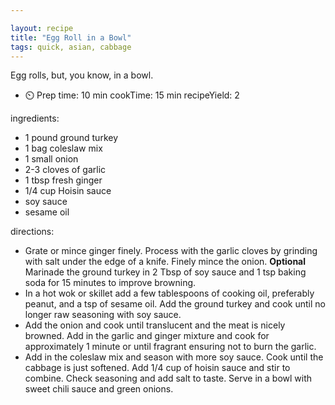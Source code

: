 ```yaml
---

layout: recipe
title: "Egg Roll in a Bowl"
tags: quick, asian, cabbage
---
```


Egg rolls, but, you know, in a bowl.

- ⏲️  Prep time: 10 min
cookTime: 15 min
recipeYield: 2

ingredients:
- 1 pound ground turkey
- 1 bag coleslaw mix
- 1 small onion
- 2-3 cloves of garlic
- 1 tbsp fresh ginger
- 1/4 cup Hoisin sauce
- soy sauce
- sesame oil

directions:
- Grate or mince ginger finely. Process with the garlic cloves by grinding with salt under the edge of a knife. Finely mince the onion. **Optional** Marinade the ground turkey in 2 Tbsp of soy sauce and 1 tsp baking soda for 15 minutes to improve browning.
- In a hot wok or skillet add a few tablespoons of cooking oil, preferably peanut, and a tsp of sesame oil. Add the ground turkey and cook until no longer raw seasoning with soy sauce.
- Add the onion and cook until translucent and the meat is nicely browned. Add in the garlic and ginger mixture and cook for approximately 1 minute or until fragrant ensuring not to burn the garlic.
- Add in the coleslaw mix and season with more soy sauce. Cook until the cabbage is just softened. Add 1/4 cup of hoisin sauce and stir to combine. Check seasoning and add salt to taste. Serve in a bowl with sweet chili sauce and green onions.

